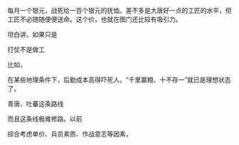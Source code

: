 
每月一个银元，战死给一百个银元的抚恤。差不多是大唐好一点的工匠的水平，但工匠不必随随便便送命。这个价，也就在图门还比较有吸引力。

坦白讲，如果只是

打仗不是做工

比如，

在某些地理条件下，后勤成本高得吓死人。“千里赢粮、十不存一”就已是理想状态了。

青唐、吐蕃这条路线

而且这条线极难修路。以前

综合考虑单价、兵员素质、作战意志等因素，